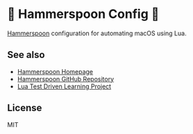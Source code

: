 🔨 Hammerspoon Config 🥄
===

[Hammerspoon](https://www.hammerspoon.org/) configuration for automating macOS using Lua.

See also
---

* [Hammerspoon Homepage](http://www.hammerspoon.org/)
* [Hammerspoon GitHub Repository](https://github.com/Hammerspoon/hammerspoon)
* [Lua Test Driven Learning Project](https://github.com/Sangdol/lua-test-driven-learning)

License
---

MIT

